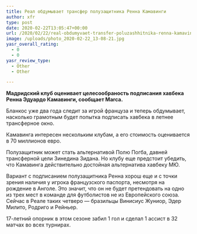 ```yaml
---
title: Реал обдумывает трансфер полузащитника Ренна Камавинги
author: xfr
type: post
date: 2020-02-22T13:05:47+00:00
url: /2020/02/22/real-obdumyvaet-transfer-poluzashhitnika-renna-kamavingi/
image: /uploads/photo_2020-02-22_13-08-21.jpg
yasr_overall_rating:
  - 0
  - 0
yasr_review_type:
  - Other
  - Other

---
```

**Мадридский клуб оценивает целесообраность подписания хавбека Ренна Эдуардо Камавинги, сообщает Marca.**

Бланкос уже два года следит за игрой француза и теперь обдумывает, насколько грамотным будет попытка подписать хавбека в летнее трансферное окно.

Камавинга интересен нескольким клубам, а его стоимость оценивается в 70 миллионов евро.

Полузащитник может стать альтернативой Полю Погба, давней трансферной цели Зинедина Зидана. Но клубу еще предстоит убедить, что Камавинга действительно достойная альтернатива хавбеку МЮ.

Вариант с подписанием полузащитника Ренна хорош еще и с точки зрения наличия у игрока французского паспорта, несмотря на рождение в Анголе. Это значит, что он не будет претендовать на одно из трех мест в команде для футболистов не из Европейского союза. Сейчас в Реале таких четверо &#8212; бразильцы Винисиус Жуниор, Эдер Милито, Родриго и Рейньер.

17-летний опорник в этом сезоне забил 1 гол и сделал 1 ассист в 32 матчах во всех турнирах.